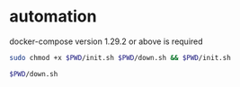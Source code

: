 # automation

docker-compose version 1.29.2 or above is required

```bash
sudo chmod +x $PWD/init.sh $PWD/down.sh && $PWD/init.sh
```

```bash
$PWD/down.sh
```